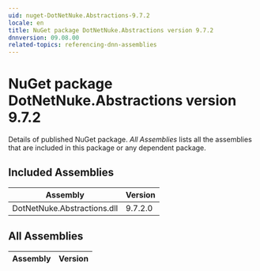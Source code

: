 ```yaml
---
uid: nuget-DotNetNuke.Abstractions-9.7.2
locale: en
title: NuGet package DotNetNuke.Abstractions version 9.7.2
dnnversion: 09.08.00
related-topics: referencing-dnn-assemblies
---
```


# NuGet package DotNetNuke.Abstractions version 9.7.2
Details of published NuGet package.
*All Assemblies* lists all the assemblies that are included in this package or any dependent package.

## Included Assemblies

|Assembly|Version|
|---|---|
|DotNetNuke.Abstractions.dll|9.7.2.0|

## All Assemblies

|Assembly|Version|
|---|---|

